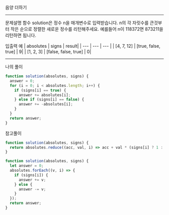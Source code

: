 음양 더하기

---

문제설명
함수 solution은 정수 n을 매개변수로 입력받습니다. n의 각 자릿수를 큰것부터 작은 순으로 정렬한 새로운 정수를 리턴해주세요. 예를들어 n이 118372면 873211을 리턴하면 됩니다.

입출력 예
| absolutes | signs | result|
| --- | --- | --- |
| [4, 7, 12] | [true, false, true] | 9|
| [1, 2, 3] | [false, false, true] | 0|

---

나의 풀이

```javascript
function solution(absolutes, signs) {
  answer = 0;
  for (i = 0; i < absolutes.length; i++) {
    if (signs[i] == true) {
      answer += absolutes[i];
    } else if (signs[i] == false) {
      answer += -absolutes[i];
    }
  }
  return answer;
}
```

참고풀이

```javascript
function solution(absolutes, signs) {
  return absolutes.reduce((acc, val, i) => acc + val * (signs[i] ? 1 : -1), 0);
}
```

```javascript
function solution(absolutes, signs) {
  let answer = 0;
  absolutes.forEach((v, i) => {
    if (signs[i]) {
      answer += v;
    } else {
      answer -= v;
    }
  });
  return answer;
}
```
